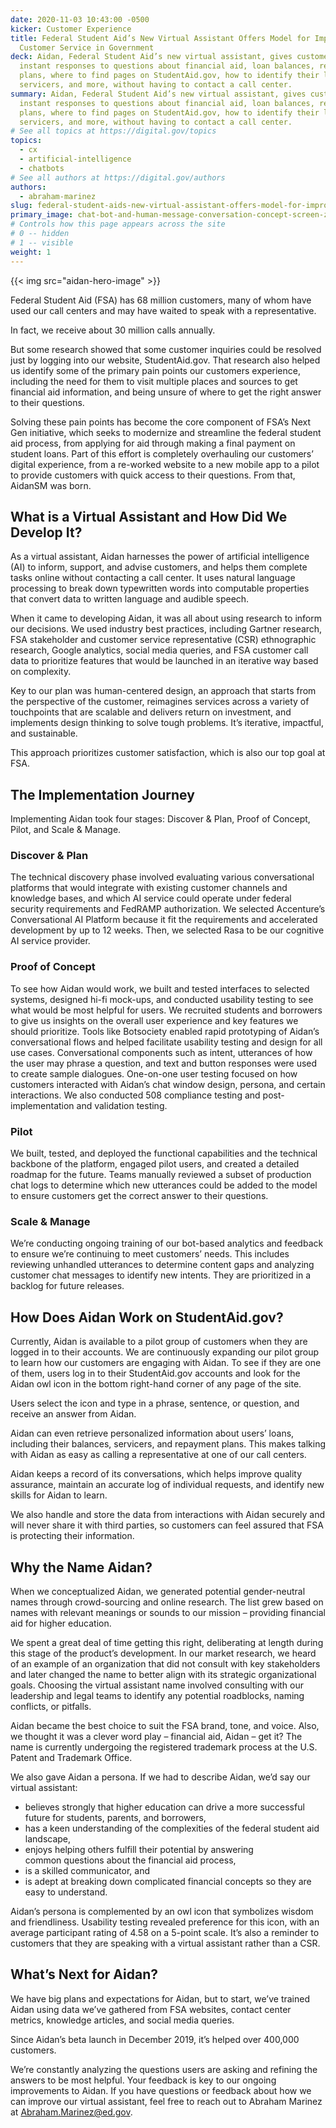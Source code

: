 ```yaml
---
date: 2020-11-03 10:43:00 -0500
kicker: Customer Experience
title: Federal Student Aid’s New Virtual Assistant Offers Model for Improved
  Customer Service in Government
deck: Aidan, Federal Student Aid’s new virtual assistant, gives customers
  instant responses to questions about financial aid, loan balances, repayment
  plans, where to find pages on StudentAid.gov, how to identify their loan
  servicers, and more, without having to contact a call center.
summary: Aidan, Federal Student Aid’s new virtual assistant, gives customers
  instant responses to questions about financial aid, loan balances, repayment
  plans, where to find pages on StudentAid.gov, how to identify their loan
  servicers, and more, without having to contact a call center.
# See all topics at https://digital.gov/topics
topics:
  - cx
  - artificial-intelligence
  - chatbots
# See all authors at https://digital.gov/authors
authors:
  - abraham-marinez
slug: federal-student-aids-new-virtual-assistant-offers-model-for-improved-customer-service-in-government
primary_image: chat-bot-and-human-message-conversation-concept-screen-zapp2photo-istock-thinkstock-680288346
# Controls how this page appears across the site
# 0 -- hidden
# 1 -- visible
weight: 1
---
```

{{< img src="aidan-hero-image" >}}

Federal Student Aid (FSA) has 68 million customers, many of whom have used our call centers and may have waited to speak with a representative. 

In fact, we receive about 30 million calls annually.  

But some research showed that some customer inquiries could be resolved just by logging into our website, StudentAid.gov. That research also helped us identify some of the primary pain points our customers experience, including the need for them to visit multiple places and sources to get financial aid information, and being unsure of where to get the right answer to their questions.

Solving these pain points has become the core component of FSA’s Next Gen initiative, which seeks to modernize and streamline the federal student aid process, from applying for aid through making a final payment on student loans. Part of this effort is completely overhauling our customers’ digital experience, from a re-worked website to a new mobile app to a pilot to provide customers with quick access to their questions. From that, AidanSM was born.

## What is a Virtual Assistant and How Did We Develop It?

As a virtual assistant, Aidan harnesses the power of artificial intelligence (AI) to inform, support, and advise customers, and helps them complete tasks online without contacting a call center. It uses natural language processing to break down typewritten words into computable properties that convert data to written language and audible speech. 

When it came to developing Aidan, it was all about using research to inform our decisions. We used industry best practices, including Gartner research, FSA stakeholder and customer service representative (CSR) ethnographic research, Google analytics, social media queries, and FSA customer call data to prioritize features that would be launched in an iterative way based on complexity.

Key to our plan was human-centered design, an approach that starts from the perspective of the customer, reimagines services across a variety of touchpoints that are scalable and delivers return on investment, and implements design thinking to solve tough problems. It’s iterative, impactful, and sustainable. 

This approach prioritizes customer satisfaction, which is also our top goal at FSA. 

## The Implementation Journey

Implementing Aidan took four stages: Discover & Plan, Proof of Concept, Pilot, and Scale & Manage.

### Discover & Plan 
The technical discovery phase involved evaluating various conversational platforms that would integrate with existing customer channels and knowledge bases, and which AI service could operate under federal security requirements and FedRAMP authorization. We selected Accenture’s Conversational AI Platform because it fit the requirements and accelerated development by up to 12 weeks. Then, we selected Rasa to be our cognitive AI service provider.

### Proof of Concept 
To see how Aidan would work, we built and tested interfaces to selected systems, designed hi-fi mock-ups, and conducted usability testing to see what would be most helpful for users. We recruited students and borrowers to give us insights on the overall user experience and key features we should prioritize.  Tools like Botsociety enabled rapid prototyping of Aidan’s conversational flows and helped facilitate usability testing and design for all use cases. Conversational components such as intent, utterances of how the user may phrase a question, and text and button responses were used to create sample dialogues. One-on-one user testing focused on how customers interacted with Aidan’s chat window design, persona, and certain interactions. We also conducted 508 compliance testing and post-implementation and validation testing. 

### Pilot 
We built, tested, and deployed the functional capabilities and the technical backbone of the platform, engaged pilot users, and created a detailed roadmap for the future. Teams manually reviewed a subset of production chat logs to determine which new utterances could be added to the model to ensure customers get the correct answer to their questions. 

### Scale & Manage
We’re conducting ongoing training of our bot-based analytics and feedback to ensure we’re continuing to meet customers’ needs. This includes reviewing unhandled utterances to determine content gaps and analyzing customer chat messages to identify new intents. They are prioritized in a backlog for future releases.

## How Does Aidan Work on StudentAid.gov?

Currently, Aidan is available to a pilot group of customers when they are logged in to their accounts. We are continuously expanding our pilot group to learn how our customers are engaging with Aidan.  To see if they are one of them, users log in to their StudentAid.gov accounts and look for the Aidan owl icon in the bottom right-hand corner of any page of the site.  

Users select the icon and type in a phrase, sentence, or question, and receive an answer from Aidan. 

Aidan can even retrieve personalized information about users’ loans, including their balances, servicers, and repayment plans. This makes talking with Aidan as easy as calling a representative at one of our call centers. 

Aidan keeps a record of its conversations, which helps improve quality assurance, maintain an accurate log of individual requests, and identify new skills for Aidan to learn. 

We also handle and store the data from interactions with Aidan securely and will never share it with third parties, so customers can feel assured that FSA is protecting their information.

## Why the Name Aidan?

When we conceptualized Aidan, we generated potential gender-neutral names through crowd-sourcing and online research. The list grew based on names with relevant meanings or sounds to our mission – providing financial aid for higher education. 

We spent a great deal of time getting this right, deliberating at length during this stage of the product’s development. In our market research, we heard of an example of an organization that did not consult with key stakeholders and later changed the name to better align with its strategic organizational goals. Choosing the virtual assistant name involved consulting with our leadership and legal teams to identify any potential roadblocks, naming conflicts, or pitfalls.  

Aidan became the best choice to suit the FSA brand, tone, and voice. Also, we thought it was a clever word play – financial aid, Aidan – get it? The name is currently undergoing the registered trademark process at the U.S. Patent and Trademark Office. 

We also gave Aidan a persona. If we had to describe Aidan, we’d say our virtual assistant:

* believes strongly that higher education can drive a more successful future for students, parents, and borrowers,
* has a keen understanding of the complexities of the federal student aid landscape, 
* enjoys helping others fulfill their potential by answering common questions about the financial aid process, 
* is a skilled communicator, and
* is adept at breaking down complicated financial concepts so they are easy to understand. 

Aidan’s persona is complemented by an owl icon that symbolizes wisdom and friendliness. Usability testing revealed preference for this icon, with an average participant rating of 4.58 on a 5-point scale. It’s also a reminder to customers that they are speaking with a virtual assistant rather than a CSR.

## What’s Next for Aidan?

We have big plans and expectations for Aidan, but to start, we’ve trained Aidan using data we’ve gathered from FSA websites, contact center metrics, knowledge articles, and social media queries.  

Since Aidan’s beta launch in December 2019, it’s helped over 400,000 customers.

We’re constantly analyzing the questions users are asking and refining the answers to be most helpful. Your feedback is key to our ongoing improvements to Aidan.  If you have questions or feedback about how we can improve our virtual assistant, feel free to reach out to Abraham Marinez at Abraham.Marinez@ed.gov.
